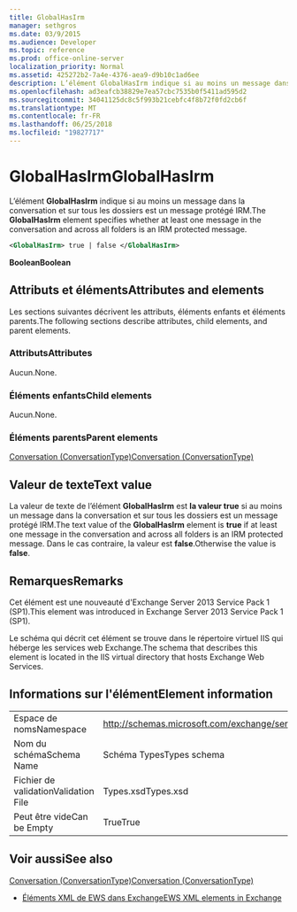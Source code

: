 ```yaml
---
title: GlobalHasIrm
manager: sethgros
ms.date: 03/9/2015
ms.audience: Developer
ms.topic: reference
ms.prod: office-online-server
localization_priority: Normal
ms.assetid: 425272b2-7a4e-4376-aea9-d9b10c1ad6ee
description: L’élément GlobalHasIrm indique si au moins un message dans la conversation et sur tous les dossiers est un message protégé IRM.
ms.openlocfilehash: ad3eafcb38829e7ea57cbc7535b0f5411ad595d2
ms.sourcegitcommit: 34041125dc8c5f993b21cebfc4f8b72f0fd2cb6f
ms.translationtype: MT
ms.contentlocale: fr-FR
ms.lasthandoff: 06/25/2018
ms.locfileid: "19827717"
---
```

# <a name="globalhasirm"></a><span data-ttu-id="f6b13-103">GlobalHasIrm</span><span class="sxs-lookup"><span data-stu-id="f6b13-103">GlobalHasIrm</span></span>

<span data-ttu-id="f6b13-104">L’élément **GlobalHasIrm** indique si au moins un message dans la conversation et sur tous les dossiers est un message protégé IRM.</span><span class="sxs-lookup"><span data-stu-id="f6b13-104">The **GlobalHasIrm** element specifies whether at least one message in the conversation and across all folders is an IRM protected message.</span></span> 
  
```XML
<GlobalHasIrm> true | false </GlobalHasIrm>
```

 <span data-ttu-id="f6b13-105">**Boolean**</span><span class="sxs-lookup"><span data-stu-id="f6b13-105">**Boolean**</span></span>
## <a name="attributes-and-elements"></a><span data-ttu-id="f6b13-106">Attributs et éléments</span><span class="sxs-lookup"><span data-stu-id="f6b13-106">Attributes and elements</span></span>

<span data-ttu-id="f6b13-107">Les sections suivantes décrivent les attributs, éléments enfants et éléments parents.</span><span class="sxs-lookup"><span data-stu-id="f6b13-107">The following sections describe attributes, child elements, and parent elements.</span></span>
  
### <a name="attributes"></a><span data-ttu-id="f6b13-108">Attributs</span><span class="sxs-lookup"><span data-stu-id="f6b13-108">Attributes</span></span>

<span data-ttu-id="f6b13-109">Aucun.</span><span class="sxs-lookup"><span data-stu-id="f6b13-109">None.</span></span>
  
### <a name="child-elements"></a><span data-ttu-id="f6b13-110">Éléments enfants</span><span class="sxs-lookup"><span data-stu-id="f6b13-110">Child elements</span></span>

<span data-ttu-id="f6b13-111">Aucun.</span><span class="sxs-lookup"><span data-stu-id="f6b13-111">None.</span></span>
  
### <a name="parent-elements"></a><span data-ttu-id="f6b13-112">Éléments parents</span><span class="sxs-lookup"><span data-stu-id="f6b13-112">Parent elements</span></span>

[<span data-ttu-id="f6b13-113">Conversation (ConversationType)</span><span class="sxs-lookup"><span data-stu-id="f6b13-113">Conversation (ConversationType)</span></span>](conversation-conversationtype.md)
  
## <a name="text-value"></a><span data-ttu-id="f6b13-114">Valeur de texte</span><span class="sxs-lookup"><span data-stu-id="f6b13-114">Text value</span></span>

<span data-ttu-id="f6b13-115">La valeur de texte de l’élément **GlobalHasIrm** est **la valeur true** si au moins un message dans la conversation et sur tous les dossiers est un message protégé IRM.</span><span class="sxs-lookup"><span data-stu-id="f6b13-115">The text value of the **GlobalHasIrm** element is **true** if at least one message in the conversation and across all folders is an IRM protected message.</span></span> <span data-ttu-id="f6b13-116">Dans le cas contraire, la valeur est **false**.</span><span class="sxs-lookup"><span data-stu-id="f6b13-116">Otherwise the value is **false**.</span></span>
  
## <a name="remarks"></a><span data-ttu-id="f6b13-117">Remarques</span><span class="sxs-lookup"><span data-stu-id="f6b13-117">Remarks</span></span>

<span data-ttu-id="f6b13-118">Cet élément est une nouveauté d'Exchange Server 2013 Service Pack 1 (SP1).</span><span class="sxs-lookup"><span data-stu-id="f6b13-118">This element was introduced in Exchange Server 2013 Service Pack 1 (SP1).</span></span>
  
<span data-ttu-id="f6b13-119">Le schéma qui décrit cet élément se trouve dans le répertoire virtuel IIS qui héberge les services web Exchange.</span><span class="sxs-lookup"><span data-stu-id="f6b13-119">The schema that describes this element is located in the IIS virtual directory that hosts Exchange Web Services.</span></span>
  
## <a name="element-information"></a><span data-ttu-id="f6b13-120">Informations sur l'élément</span><span class="sxs-lookup"><span data-stu-id="f6b13-120">Element information</span></span>

|||
|:-----|:-----|
|<span data-ttu-id="f6b13-121">Espace de noms</span><span class="sxs-lookup"><span data-stu-id="f6b13-121">Namespace</span></span>  <br/> |http://schemas.microsoft.com/exchange/services/2006/types  <br/> |
|<span data-ttu-id="f6b13-122">Nom du schéma</span><span class="sxs-lookup"><span data-stu-id="f6b13-122">Schema Name</span></span>  <br/> |<span data-ttu-id="f6b13-123">Schéma Types</span><span class="sxs-lookup"><span data-stu-id="f6b13-123">Types schema</span></span>  <br/> |
|<span data-ttu-id="f6b13-124">Fichier de validation</span><span class="sxs-lookup"><span data-stu-id="f6b13-124">Validation File</span></span>  <br/> |<span data-ttu-id="f6b13-125">Types.xsd</span><span class="sxs-lookup"><span data-stu-id="f6b13-125">Types.xsd</span></span>  <br/> |
|<span data-ttu-id="f6b13-126">Peut être vide</span><span class="sxs-lookup"><span data-stu-id="f6b13-126">Can be Empty</span></span>  <br/> |<span data-ttu-id="f6b13-127">True</span><span class="sxs-lookup"><span data-stu-id="f6b13-127">True</span></span>  <br/> |
   
## <a name="see-also"></a><span data-ttu-id="f6b13-128">Voir aussi</span><span class="sxs-lookup"><span data-stu-id="f6b13-128">See also</span></span>



[<span data-ttu-id="f6b13-129">Conversation (ConversationType)</span><span class="sxs-lookup"><span data-stu-id="f6b13-129">Conversation (ConversationType)</span></span>](conversation-conversationtype.md)


- [<span data-ttu-id="f6b13-130">Éléments XML de EWS dans Exchange</span><span class="sxs-lookup"><span data-stu-id="f6b13-130">EWS XML elements in Exchange</span></span>](ews-xml-elements-in-exchange.md)

